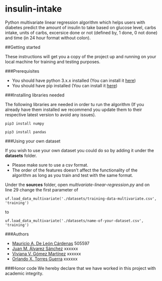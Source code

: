 # insulin-intake

Python multivariate linear regression algorithm which helps users with diabetes predict the amount of insulin to take based on glucose level, carbs intake, units of carbs, excersice done or not (defined by, 1 done, 0 not done) and time (in 24 hour format without colon).

##Getting started

These instructions will get you a copy of the project up and running on your local machine for training and testing purposes.

###Prerequisites

* You should have python 3.x.x installed (You can install it [here](https://www.python.org/downloads/))
* You should have pip installed (You can install it [here](https://pip.pypa.io/en/stable/installing/)) 

###Installing libraries needed

The following libraries are needed in order tu run the algorithm (If you already have them installed we recommend you update them to their respective latest version to avoid any issues).

```
pip3 install numpy
```

```
pip3 install pandas
```

###Using your own dataset

If you wish to use your own dataset you could do so by adding it under the **datasets** folder.
* Please make sure to use a csv format.
* The order of the features doesn't affect the functionality of the algorithm as long as you train and test with the same format.

Under the **sources** folder, open *multivariate-linear-regression.py* and on line 29 change the first parameter of
```
uf.load_data_multivariate('./datasets/training-data-multivariate.csv', 'training')
```
to
```
uf.load_data_multivariate('./datasets/name-of-your-dataset.csv', 'training')
```

###Authors

* [Mauricio A. De León Cárdenas](https://github.com/mauriciodeleonc) 505597
* [Juan M. Álvarez Sánchez](https://github.com/jm_alvarezs) xxxxxx
* [Viviana V. Gómez Martínez](https://github.com/mauriciodeleonc) xxxxxx
* [Orlando X. Torres Guerra](https://github.com/mauriciodeleonc) xxxxxx

###Honor code
We hereby declare that we have worked in this project with academic integrity.
